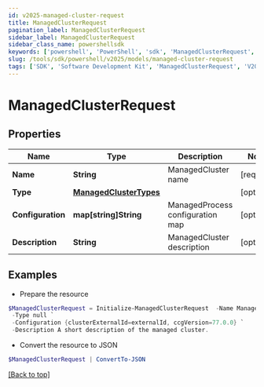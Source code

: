 ```yaml
---
id: v2025-managed-cluster-request
title: ManagedClusterRequest
pagination_label: ManagedClusterRequest
sidebar_label: ManagedClusterRequest
sidebar_class_name: powershellsdk
keywords: ['powershell', 'PowerShell', 'sdk', 'ManagedClusterRequest', 'V2025ManagedClusterRequest'] 
slug: /tools/sdk/powershell/v2025/models/managed-cluster-request
tags: ['SDK', 'Software Development Kit', 'ManagedClusterRequest', 'V2025ManagedClusterRequest']
---
```



# ManagedClusterRequest

## Properties

Name | Type | Description | Notes
------------ | ------------- | ------------- | -------------
**Name** | **String** | ManagedCluster name | [required]
**Type** | [**ManagedClusterTypes**](managed-cluster-types) |  | [optional] 
**Configuration** | **map[string]String** | ManagedProcess configuration map | [optional] 
**Description** | **String** | ManagedCluster description | [optional] 

## Examples

- Prepare the resource
```powershell
$ManagedClusterRequest = Initialize-ManagedClusterRequest  -Name Managed Cluster Name `
 -Type null `
 -Configuration {clusterExternalId=externalId, ccgVersion=77.0.0} `
 -Description A short description of the managed cluster.
```

- Convert the resource to JSON
```powershell
$ManagedClusterRequest | ConvertTo-JSON
```


[[Back to top]](#) 

